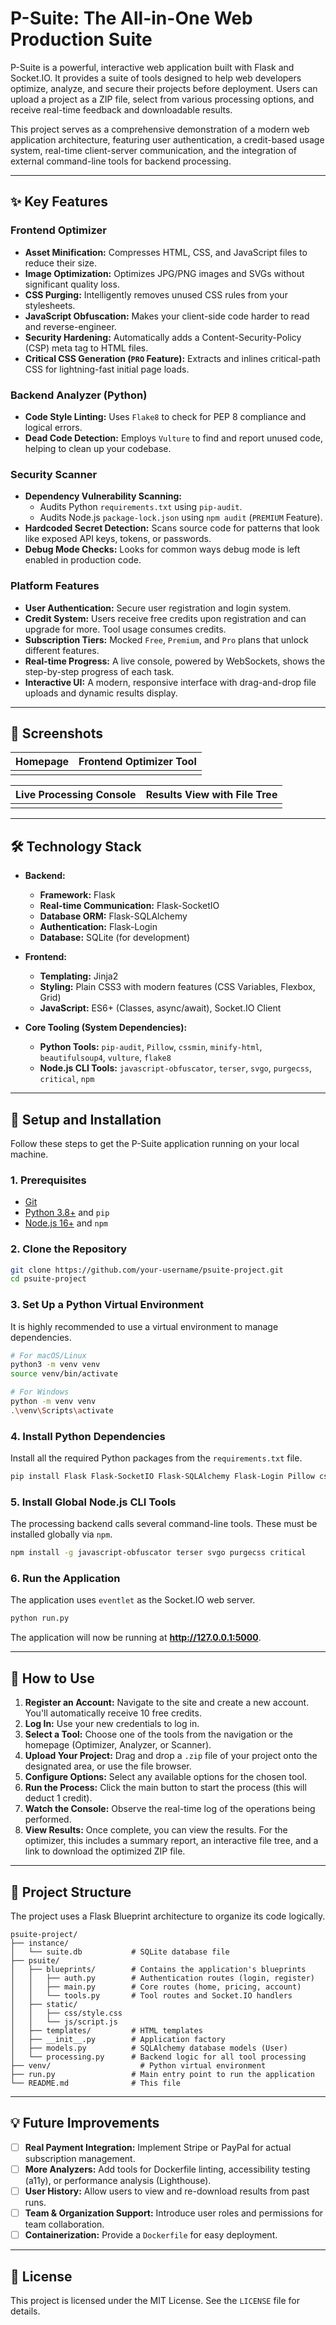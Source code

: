 # P-Suite: The All-in-One Web Production Suite

P-Suite is a powerful, interactive web application built with Flask and Socket.IO. It provides a suite of tools designed to help web developers optimize, analyze, and secure their projects before deployment. Users can upload a project as a ZIP file, select from various processing options, and receive real-time feedback and downloadable results.

This project serves as a comprehensive demonstration of a modern web application architecture, featuring user authentication, a credit-based usage system, real-time client-server communication, and the integration of external command-line tools for backend processing.

---

## ✨ Key Features

### Frontend Optimizer
- **Asset Minification:** Compresses HTML, CSS, and JavaScript files to reduce their size.
- **Image Optimization:** Optimizes JPG/PNG images and SVGs without significant quality loss.
- **CSS Purging:** Intelligently removes unused CSS rules from your stylesheets.
- **JavaScript Obfuscation:** Makes your client-side code harder to read and reverse-engineer.
- **Security Hardening:** Automatically adds a Content-Security-Policy (CSP) meta tag to HTML files.
- **Critical CSS Generation (`PRO` Feature):** Extracts and inlines critical-path CSS for lightning-fast initial page loads.

### Backend Analyzer (Python)
- **Code Style Linting:** Uses `Flake8` to check for PEP 8 compliance and logical errors.
- **Dead Code Detection:** Employs `Vulture` to find and report unused code, helping to clean up your codebase.

### Security Scanner
- **Dependency Vulnerability Scanning:**
    - Audits Python `requirements.txt` using `pip-audit`.
    - Audits Node.js `package-lock.json` using `npm audit` (`PREMIUM` Feature).
- **Hardcoded Secret Detection:** Scans source code for patterns that look like exposed API keys, tokens, or passwords.
- **Debug Mode Checks:** Looks for common ways debug mode is left enabled in production code.

### Platform Features
- **User Authentication:** Secure user registration and login system.
- **Credit System:** Users receive free credits upon registration and can upgrade for more. Tool usage consumes credits.
- **Subscription Tiers:** Mocked `Free`, `Premium`, and `Pro` plans that unlock different features.
- **Real-time Progress:** A live console, powered by WebSockets, shows the step-by-step progress of each task.
- **Interactive UI:** A modern, responsive interface with drag-and-drop file uploads and dynamic results display.

---

## 📸 Screenshots

| Homepage | Frontend Optimizer Tool |
| :---: | :---: |
|  |  |

| Live Processing Console | Results View with File Tree |
| :---: | :---: |
|  |  |

---

## 🛠️ Technology Stack

- **Backend:**
  - **Framework:** Flask
  - **Real-time Communication:** Flask-SocketIO
  - **Database ORM:** Flask-SQLAlchemy
  - **Authentication:** Flask-Login
  - **Database:** SQLite (for development)

- **Frontend:**
  - **Templating:** Jinja2
  - **Styling:** Plain CSS3 with modern features (CSS Variables, Flexbox, Grid)
  - **JavaScript:** ES6+ (Classes, async/await), Socket.IO Client

- **Core Tooling (System Dependencies):**
  - **Python Tools:** `pip-audit`, `Pillow`, `cssmin`, `minify-html`, `beautifulsoup4`, `vulture`, `flake8`
  - **Node.js CLI Tools:** `javascript-obfuscator`, `terser`, `svgo`, `purgecss`, `critical`, `npm`

---

## 🚀 Setup and Installation

Follow these steps to get the P-Suite application running on your local machine.

### 1. Prerequisites
- [Git](https://git-scm.com/)
- [Python 3.8+](https://www.python.org/downloads/) and `pip`
- [Node.js 16+](https://nodejs.org/) and `npm`

### 2. Clone the Repository
```bash
git clone https://github.com/your-username/psuite-project.git
cd psuite-project
```

### 3. Set Up a Python Virtual Environment
It is highly recommended to use a virtual environment to manage dependencies.

```bash
# For macOS/Linux
python3 -m venv venv
source venv/bin/activate

# For Windows
python -m venv venv
.\venv\Scripts\activate
```

### 4. Install Python Dependencies
Install all the required Python packages from the `requirements.txt` file.
```bash
pip install Flask Flask-SocketIO Flask-SQLAlchemy Flask-Login Pillow cssmin minify-html beautifulsoup4 vulture flake8 Werkzeug gunicorn eventlet
```

### 5. Install Global Node.js CLI Tools
The processing backend calls several command-line tools. These must be installed globally via `npm`.
```bash
npm install -g javascript-obfuscator terser svgo purgecss critical
```

### 6. Run the Application
The application uses `eventlet` as the Socket.IO web server.
```bash
python run.py
```

The application will now be running at **http://127.0.0.1:5000**.

---

## 📖 How to Use

1.  **Register an Account:** Navigate to the site and create a new account. You'll automatically receive 10 free credits.
2.  **Log In:** Use your new credentials to log in.
3.  **Select a Tool:** Choose one of the tools from the navigation or the homepage (Optimizer, Analyzer, or Scanner).
4.  **Upload Your Project:** Drag and drop a `.zip` file of your project onto the designated area, or use the file browser.
5.  **Configure Options:** Select any available options for the chosen tool.
6.  **Run the Process:** Click the main button to start the process (this will deduct 1 credit).
7.  **Watch the Console:** Observe the real-time log of the operations being performed.
8.  **View Results:** Once complete, you can view the results. For the optimizer, this includes a summary report, an interactive file tree, and a link to download the optimized ZIP file.

---

## 📂 Project Structure

The project uses a Flask Blueprint architecture to organize its code logically.

```
psuite-project/
├── instance/
│   └── suite.db           # SQLite database file
├── psuite/
│   ├── blueprints/        # Contains the application's blueprints
│   │   ├── auth.py        # Authentication routes (login, register)
│   │   ├── main.py        # Core routes (home, pricing, account)
│   │   └── tools.py       # Tool routes and Socket.IO handlers
│   ├── static/
│   │   ├── css/style.css
│   │   └── js/script.js
│   ├── templates/         # HTML templates
│   ├── __init__.py        # Application factory
│   ├── models.py          # SQLAlchemy database models (User)
│   └── processing.py      # Backend logic for all tool processing
├── venv/                    # Python virtual environment
├── run.py                 # Main entry point to run the application
└── README.md              # This file
```

---

## 💡 Future Improvements

- [ ] **Real Payment Integration:** Implement Stripe or PayPal for actual subscription management.
- [ ] **More Analyzers:** Add tools for Dockerfile linting, accessibility testing (a11y), or performance analysis (Lighthouse).
- [ ] **User History:** Allow users to view and re-download results from past runs.
- [ ] **Team & Organization Support:** Introduce user roles and permissions for team collaboration.
- [ ] **Containerization:** Provide a `Dockerfile` for easy deployment.

---

## 📜 License

This project is licensed under the MIT License. See the `LICENSE` file for details.
